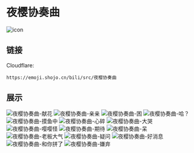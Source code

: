 # 夜樱协奏曲
![icon](https://emoji.shojo.cn/bili/src/夜樱协奏曲/icon.png)
## 链接
Cloudflare:
```
https://emoji.shojo.cn/bili/src/夜樱协奏曲
```
## 展示
![夜樱协奏曲-献花](https://emoji.shojo.cn/bili/src/夜樱协奏曲/夜樱协奏曲-献花.png)
![夜樱协奏曲-亲亲](https://emoji.shojo.cn/bili/src/夜樱协奏曲/夜樱协奏曲-亲亲.png)
![夜樱协奏曲-困](https://emoji.shojo.cn/bili/src/夜樱协奏曲/夜樱协奏曲-困.png)
![夜樱协奏曲-哈？](https://emoji.shojo.cn/bili/src/夜樱协奏曲/夜樱协奏曲-哈？.png)
![夜樱协奏曲-摸鱼中](https://emoji.shojo.cn/bili/src/夜樱协奏曲/夜樱协奏曲-摸鱼中.png)
![夜樱协奏曲-心碎](https://emoji.shojo.cn/bili/src/夜樱协奏曲/夜樱协奏曲-心碎.png)
![夜樱协奏曲-大哭](https://emoji.shojo.cn/bili/src/夜樱协奏曲/夜樱协奏曲-大哭.png)
![夜樱协奏曲-嘤嘤怪](https://emoji.shojo.cn/bili/src/夜樱协奏曲/夜樱协奏曲-嘤嘤怪.png)
![夜樱协奏曲-期待](https://emoji.shojo.cn/bili/src/夜樱协奏曲/夜樱协奏曲-期待.png)
![夜樱协奏曲-呆](https://emoji.shojo.cn/bili/src/夜樱协奏曲/夜樱协奏曲-呆.png)
![夜樱协奏曲-老板大气](https://emoji.shojo.cn/bili/src/夜樱协奏曲/夜樱协奏曲-老板大气.png)
![夜樱协奏曲-疑问](https://emoji.shojo.cn/bili/src/夜樱协奏曲/夜樱协奏曲-疑问.png)
![夜樱协奏曲-好消息](https://emoji.shojo.cn/bili/src/夜樱协奏曲/夜樱协奏曲-好消息.png)
![夜樱协奏曲-和你拼了](https://emoji.shojo.cn/bili/src/夜樱协奏曲/夜樱协奏曲-和你拼了.png)
![夜樱协奏曲-嫌弃](https://emoji.shojo.cn/bili/src/夜樱协奏曲/夜樱协奏曲-嫌弃.png)
